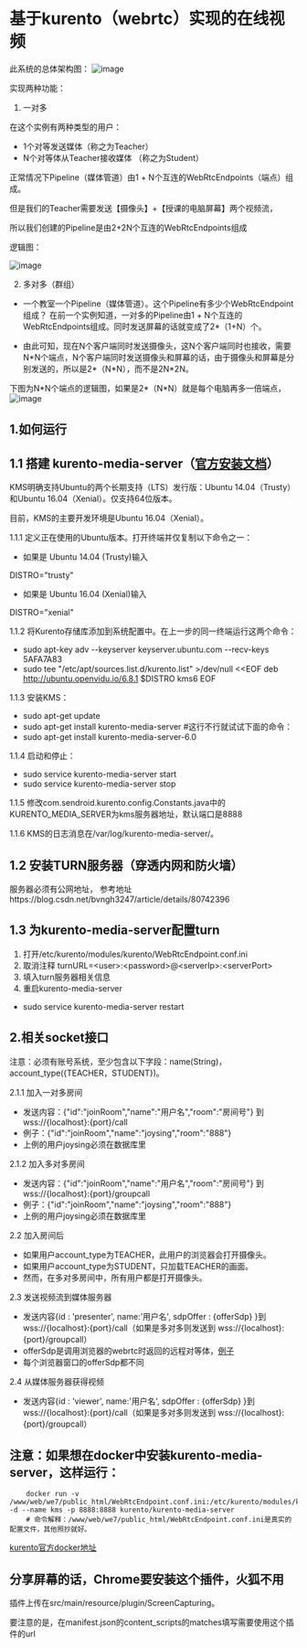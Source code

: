 基于kurento（webrtc）实现的在线视频
=====================

此系统的总体架构图：
![image](https://github.com/Joysing/kurento-one2many/blob/master/src/main/resources/static/img/kurento-media-server.png?raw=true)

实现两种功能：
1. 一对多

在这个实例有两种类型的用户：
+ 1个对等发送媒体（称之为Teacher）
+ N个对等体从Teacher接收媒体 （称之为Student）

正常情况下Pipeline（媒体管道）由1 + N个互连的WebRtcEndpoints（端点）组成。

但是我们的Teacher需要发送【摄像头】+【授课的电脑屏幕】两个视频流，

所以我们创建的Pipeline是由2+2N个互连的WebRtcEndpoints组成

逻辑图：

![image](https://github.com/Joysing/kurento-one2many/blob/master/src/main/resources/static/img/one2many.png?raw=true)

2. 多对多（群组）
+ 一个教室一个Pipeline（媒体管道）。这个Pipeline有多少个WebRtcEndpoint组成？
在前一个实例知道，一对多的Pipeline由1 + N个互连的WebRtcEndpoints组成。同时发送屏幕的话就变成了2*（1+N）个。

+ 由此可知，现在N个客户端同时发送摄像头，这N个客户端同时也接收，需要N\*N个端点，N个客户端同时发送摄像头和屏幕的话，由于摄像头和屏幕是分别发送的，所以是2*（N\*N），而不是2N*2N。

下图为N\*N个端点的逻辑图，如果是2*（N\*N）就是每个电脑再多一倍端点，
![image](https://github.com/Joysing/kurento-one2many/blob/master/src/main/resources/static/img/group.png?raw=true)


1.如何运行
---------------------

1.1 搭建 kurento-media-server（[官方安装文档](https://doc-kurento.readthedocs.io/en/stable/user/installation.html#local-installation)）
---------------------

KMS明确支持Ubuntu的两个长期支持（LTS）发行版：Ubuntu 14.04（Trusty）和Ubuntu 16.04（Xenial）。仅支持64位版本。

目前，KMS的主要开发环境是Ubuntu 16.04（Xenial）。

1.1.1 定义正在使用的Ubuntu版本。打开终端并仅复制以下命令之一：
+ 如果是 Ubuntu 14.04 (Trusty)输入

DISTRO="trusty"
+ 如果是 Ubuntu 16.04 (Xenial)输入

DISTRO="xenial"

1.1.2 将Kurento存储库添加到系统配置中。在上一步的同一终端运行这两个命令：

+ sudo apt-key adv --keyserver keyserver.ubuntu.com --recv-keys 5AFA7A83
+ sudo tee "/etc/apt/sources.list.d/kurento.list" >/dev/null <<EOF
deb http://ubuntu.openvidu.io/6.8.1 $DISTRO kms6
EOF

1.1.3 安装KMS：

+ sudo apt-get update
+ sudo apt-get install kurento-media-server #这行不行就试试下面的命令：
+ sudo apt-get install kurento-media-server-6.0

1.1.4 启动和停止：

+ sudo service kurento-media-server start
+ sudo service kurento-media-server stop

1.1.5 修改com.sendroid.kurento.config.Constants.java中的KURENTO_MEDIA_SERVER为kms服务器地址，默认端口是8888

1.1.6 KMS的日志消息在/var/log/kurento-media-server/。

1.2 安装TURN服务器（穿透内网和防火墙）
---------------
服务器必须有公网地址，
参考地址https://blog.csdn.net/bvngh3247/article/details/80742396

1.3 为kurento-media-server配置turn
---------------
1. 打开/etc/kurento/modules/kurento/WebRtcEndpoint.conf.ini
2. 取消注释 turnURL=\<user>:\<password>@\<serverIp>:\<serverPort>
3. 填入turn服务器相关信息
4. 重启kurento-media-server
+ sudo service kurento-media-server restart

2.相关socket接口
---------------
注意：必须有账号系统，至少包含以下字段：name(String)，account_type({TEACHER，STUDENT})。

2.1.1 加入一对多房间
+ 发送内容：{"id":"joinRoom","name":"用户名","room":"房间号"} 到 wss://{localhost}:{port}/call
+ 例子：{"id":"joinRoom","name":"joysing","room":"888"}
+ 上例的用户joysing必须在数据库里

2.1.2 加入多对多房间
+ 发送内容：{"id":"joinRoom","name":"用户名","room":"房间号"} 到 wss://{localhost}:{port}/groupcall
+ 例子：{"id":"joinRoom","name":"joysing","room":"888"}
+ 上例的用户joysing必须在数据库里

2.2 加入房间后
+ 如果用户account_type为TEACHER，此用户的浏览器会打开摄像头。
+ 如果用户account_type为STUDENT，只加载TEACHER的画面。
+ 然而，在多对多房间中，所有用户都是打开摄像头。

2.3 发送视频流到媒体服务器
+ 发送内容{id : 'presenter',
            name:'用户名',
            sdpOffer : {offerSdp}
            }到 wss://{localhost}:{port}/call（如果是多对多则发送到 wss://{localhost}:{port}/groupcall）
+ offerSdp是调用浏览器的webrtc时返回的远程对等体，[例子](https://github.com/Joysing/kurento-one2many/blob/28d0e9ffd734088e8bdb90bde003a29e4ce42d38/src/main/resources/static/js/index.js#L216)
+ 每个浏览器窗口的offerSdp都不同

2.4 从媒体服务器获得视频
+ 发送内容{id : 'viewer',
            name:'用户名',
            sdpOffer : {offerSdp}
            }到 wss://{localhost}:{port}/call（如果是多对多则发送到 wss://{localhost}:{port}/groupcall）

注意：如果想在docker中安装kurento-media-server，这样运行：
----
        docker run -v /www/web/we7/public_html/WebRtcEndpoint.conf.ini:/etc/kurento/modules/kurento/WebRtcEndpoint.conf.ini -d --name kms -p 8888:8888 kurento/kurento-media-server
        # 命令解释：/www/web/we7/public_html/WebRtcEndpoint.conf.ini是真实的配置文件，其他照抄就好。
[kurento官方docker地址](https://hub.docker.com/r/kurento/kurento-media-server/)

分享屏幕的话，Chrome要安装这个插件，火狐不用
----
插件上传在src/main/resource/plugin/ScreenCapturing。

要注意的是，在manifest.json的content_scripts的matches填写需要使用这个插件的url